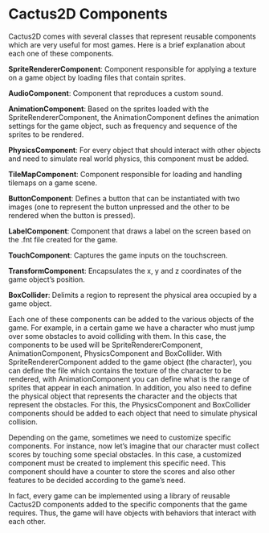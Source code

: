 # Cactus2D Components #

Cactus2D comes with several classes that represent reusable components which are very useful for most games. Here is a brief explanation about each one of these components.

**SpriteRendererComponent**: Component responsible for applying a texture on a game object by loading files that contain sprites.

**AudioComponent**: Component that reproduces a custom sound.

**AnimationComponent**: Based on the sprites loaded with the SpriteRendererComponent, the AnimationComponent defines the animation settings for the game object, such as frequency and sequence of the sprites to be rendered.

**PhysicsComponent**: For every object that should interact with other objects and need to simulate real world physics, this component must be added.

**TileMapComponent**: Component responsible for loading and handling tilemaps on a game scene.

**ButtonComponent**: Defines a button that can be instantiated with two images (one to represent the button unpressed and the other to be rendered when the button is pressed).

**LabelComponent**: Component that draws a label on the screen based on the .fnt file created for the game.

**TouchComponent**: Captures the game inputs on the touchscreen.

**TransformComponent**: Encapsulates the x, y and z coordinates of the game object’s position.

**BoxCollider**: Delimits a region to represent the physical area occupied by a game object.

Each one of these components can be added to the various objects of the game. For example, in a certain game we have a character who must jump over some obstacles to avoid colliding with them. In this case, the components to be used will be SpriteRendererComponent, AnimationComponent, PhysicsComponent and BoxCollider. With SpriteRendererComponent added to the game object (the character), you can define the file which contains the texture of the character to be rendered, with AnimationComponent you can define what is the range of sprites that appear in each animation. In addition, you also need to define the physical object that represents the character and the objects that represent the obstacles. For this, the PhysicsComponent and BoxCollider components should be added to each object that need to simulate physical collision.

Depending on the game, sometimes we need to customize specific components. For instance, now let’s imagine that our character must collect scores by touching some special obstacles. In this case, a customized component must be created to implement this specific need. This component should have a counter to store the scores and also other features to be decided according to the game’s need.

In fact, every game can be implemented using a library of reusable Cactus2D components added to the specific components that the game requires. Thus, the game will have objects with behaviors that interact with each other.